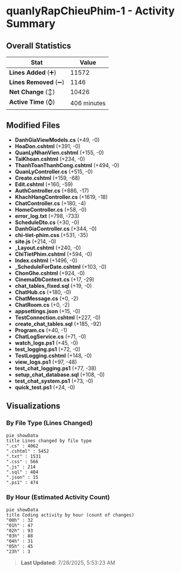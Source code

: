 # quanlyRapChieuPhim-1 - Activity Summary 

## Overall Statistics

| Stat                   | Value                                                             |
| ---------------------- | ----------------------------------------------------------------- |
| **Lines Added** (➕)   | 11572                                          |
| **Lines Removed** (➖) | 1146                                        |
| **Net Change** (↕)    | 10426                |
| **Active Time** (⌚)   | 406 minutes |


## Modified Files
- **DanhGiaViewModels.cs** (+49, -0)
- **HoaDon.cshtml** (+391, -0)
- **QuanLyNhanVien.cshtml** (+155, -0)
- **TaiKhoan.cshtml** (+234, -0)
- **ThanhToanThanhCong.cshtml** (+494, -0)
- **QuanLyController.cs** (+515, -0)
- **Create.cshtml** (+159, -68)
- **Edit.cshtml** (+160, -59)
- **AuthController.cs** (+886, -17)
- **KhachHangController.cs** (+1619, -18)
- **ChatController.cs** (+180, -4)
- **HomeController.cs** (+58, -0)
- **error_log.txt** (+798, -733)
- **ScheduleDto.cs** (+30, -0)
- **DanhGiaController.cs** (+344, -0)
- **chi-tiet-phim.css** (+531, -35)
- **site.js** (+214, -0)
- **_Layout.cshtml** (+240, -0)
- **ChiTietPhim.cshtml** (+594, -0)
- **Index.cshtml** (+1496, -0)
- **_ScheduleForDate.cshtml** (+103, -0)
- **ChonGhe.cshtml** (+924, -0)
- **CinemaDbContext.cs** (+17, -29)
- **chat_tables_fixed.sql** (+19, -0)
- **ChatHub.cs** (+180, -0)
- **ChatMessage.cs** (+0, -2)
- **ChatRoom.cs** (+0, -2)
- **appsettings.json** (+15, -0)
- **TestConnection.cshtml** (+227, -0)
- **create_chat_tables.sql** (+185, -92)
- **Program.cs** (+40, -1)
- **ChatLogService.cs** (+71, -0)
- **watch_logs.ps1** (+45, -0)
- **test_logging.ps1** (+72, -0)
- **TestLogging.cshtml** (+148, -0)
- **view_logs.ps1** (+97, -48)
- **test_chat_logging.ps1** (+77, -38)
- **setup_chat_database.sql** (+108, -0)
- **test_chat_system.ps1** (+73, -0)
- **quick_test.ps1** (+24, -0)

## Visualizations

### By File Type (Lines Changed)

```mermaid
pie showData
title Lines changed by file type
".cs" : 4062
".cshtml" : 5452
".txt" : 1531
".css" : 566
".js" : 214
".sql" : 404
".json" : 15
".ps1" : 474
```

### By Hour (Estimated Activity Count)

```mermaid
pie showData
title Coding activity by hour (count of changes)
"00h" : 32
"01h" : 47
"02h" : 93
"03h" : 88
"04h" : 31
"05h" : 45
"23h" : 3
```


> **Last Updated:** 7/28/2025, 5:53:23 AM